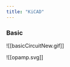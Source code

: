 ```yaml
---
title: "KiCAD"
---
```


### Basic
![[basicCircuitNew.gif]]

![[opamp.svg]]




<script defer src="https://cdn.commento.io/js/commento.js"></script>
<div id="commento"></div>